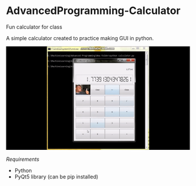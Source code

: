 # AdvancedProgramming-Calculator
Fun calculator for class

A simple calculator created to practice making GUI in python.

![alt text](https://github.com/Nite410321170/AdvancedProgramming-Calculator/blob/main/error.gif)


*Requirements*

- Python
- PyQt5 library (can be pip installed)



